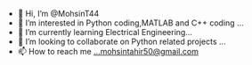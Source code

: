 - 👋 Hi, I’m @MohsinT44
- 👀 I’m interested in Python coding,MATLAB and C++ coding ...
- 🌱 I’m currently learning Electrical Engineering...
- 💞️ I’m looking to collaborate on Python related projects ...
- 📫 How to reach me ...mohsintahir50@gmail.com

<!---
MohsinT44/MohsinT44 is a ✨ special ✨ repository because its `README.md` (this file) appears on your GitHub profile.
You can click the Preview link to take a look at your changes.
--->
